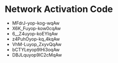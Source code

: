 # Network Activation Code
* MFdrJ-yop-kog-wqAw
* X6K_Fuyop-kow0cqAw
* 6__Z4uyop-koEYIqAw
* z4PuhOyop-kq_4kqAw
* VhM-Luyop_ZxyvQqAw
* bCTYLeyop9IHi3oqAw
* DBJLquyop9IC2cMqAw